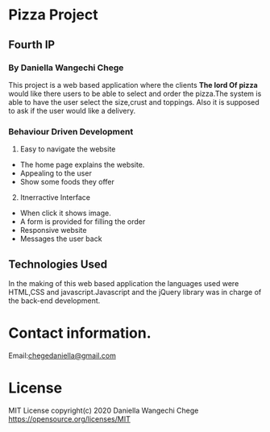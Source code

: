 # Pizza Project
## Fourth IP 
### By Daniella Wangechi Chege

This project is a web based application where the clients **The lord Of pizza** would like there users to be able to select and order the pizza.The system is able to have the user select the size,crust and toppings. Also it is supposed to ask if the user would like a delivery.

### Behaviour Driven Development
1. Easy to navigate the website
  - The home page explains the website.
  - Appealing to the user
  - Show some foods they offer
2. Itnerractive Interface
- When click it shows image.
- A form is provided for filling the order
- Responsive website
- Messages the user back
## Technologies Used
In the making of this web based application the languages used were HTML,CSS and javascript.Javascript and the jQuery library was in charge of the back-end development.

# Contact information.
Email:chegedaniella@gmail.com

# License
MIT License
copyright(c) 2020 Daniella Wangechi Chege
https://opensource.org/licenses/MIT



